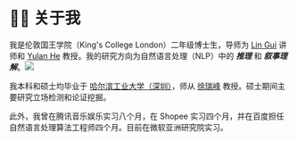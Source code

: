 # 👨‍🎓 关于我

我是伦敦国王学院（King's College London）二年级博士生，导师为 [Lin Gui](https://sites.google.com/view/lin-gui/about-me) 讲师和 [Yulan He](https://sites.google.com/view/yulanhe) 教授。我的研究方向为自然语言处理（NLP）中的 _**推理**_ 和 _**叙事理解**_。<a href='https://scholar.google.com/citations?user=56n5-gEAAAAJ'><img src="https://img.shields.io/endpoint?logo=Google%20Scholar&url=https%3A%2F%2Fcdn.jsdelivr.net%2Fgh%2Falickzhu%2Falickzhu.github.io%40google-scholar-stats%2Fgs_data_shieldsio.json&labelColor=f6f6f6&color=9cf&style=flat&label=citations"></a> 

我本科和硕士均毕业于 [哈尔滨工业大学（深圳）](https://www.hitsz.edu.cn/)，师从 [徐瑞峰](http://faculty.hitsz.edu.cn/xuruifeng) 教授。硕士期间主要研究立场检测和论证挖掘。

此外，我曾在腾讯音乐娱乐实习八个月，在 Shopee 实习四个月，并在百度担任自然语言处理算法工程师四个月。目前在微软亚洲研究院实习。 